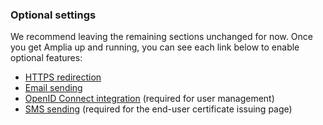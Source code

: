 ﻿### Optional settings

We recommend leaving the remaining sections unchanged for now. Once you get Amplia up and running, you can see
each link below to enable optional features:

* [HTTPS redirection](../configure-https-redirect.md)
* [Email sending](../configure-email.md)
* [OpenID Connect integration](../configure-email.md) (required for user management)
* [SMS sending](../configure-sms.md) (required for the end-user certificate issuing page)
